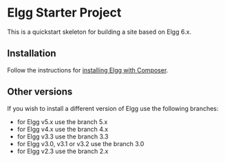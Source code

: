 Elgg Starter Project
====================

This is a quickstart skeleton for building a site based on Elgg 6.x.

## Installation

Follow the instructions for [installing Elgg with Composer](http://learn.elgg.org/en/stable/intro/install.html#overview).

## Other versions

If you wish to install a different version of Elgg use the following branches:

- for Elgg v5.x use the branch 5.x
- for Elgg v4.x use the branch 4.x
- for Elgg v3.3 use the branch 3.3
- for Elgg v3.0, v3.1 or v3.2 use the branch 3.0
- for Elgg v2.3 use the branch 2.x
